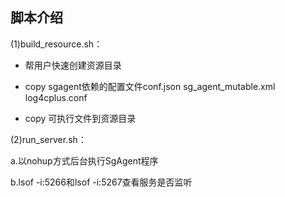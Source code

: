 ##  脚本介绍
  
  (1)build_resource.sh：

  * 帮用户快速创建资源目录

  * copy sgagent依赖的配置文件conf.json sg_agent_mutable.xml log4cplus.conf

  * copy 可执行文件到资源目录

(2)run_server.sh：

   a.以nohup方式后台执行SgAgent程序

   b.lsof -i:5266和lsof -i:5267查看服务是否监听

    
     
  
 
  
   